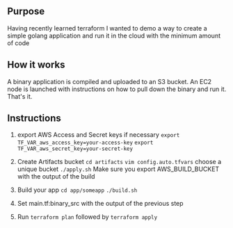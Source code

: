 ## Purpose

Having recently learned terraform I wanted to demo a way to create a simple golang application and run it in the cloud with the minimum amount of code


## How it works

A binary application is compiled and uploaded to an S3 bucket.
An EC2 node is launched with instructions on how to pull down the binary and run it.
That's it.


## Instructions

1. export AWS Access and Secret keys if necessary
	`export TF_VAR_aws_access_key=your-access-key`
	`export TF_VAR_aws_secret_key=your-secret-key`
2. Create Artifacts bucket
	`cd artifacts`
	`vim config.auto.tfvars` choose a unique bucket
	`./apply.sh`
	Make sure you export AWS_BUILD_BUCKET with the output of the build
3. Build your app
	`cd app/someapp`
	`./build.sh`

4. Set main.tf:binary_src with the output of the previous step
5. Run `terraform plan` followed by `terraform apply`
